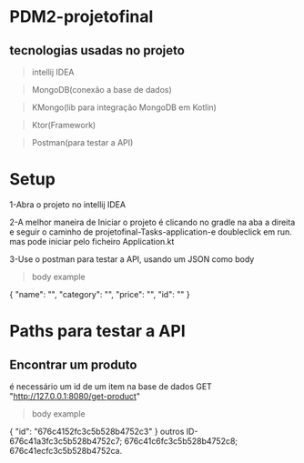 # PDM2-projetofinal

## tecnologias usadas no projeto
>intellij IDEA

>MongoDB(conexão a base de dados)

>KMongo(lib para integração MongoDB em Kotlin)

>Ktor(Framework)

>Postman(para testar a API)


# Setup 

1-Abra o projeto no intellij IDEA

2-A melhor maneira de Iniciar o projeto é clicando no gradle na aba a direita e seguir o caminho de projetofinal-Tasks-application-e doubleclick em run.
mas pode iniciar pelo ficheiro Application.kt

3-Use o postman para testar a API, usando um JSON como body

>body example

{
"name": "",
"category": "",
"price": "",
"id": "" 
}

# Paths para testar a API


## Encontrar um produto 

é necessário um id de um item na base de dados
GET "http://127.0.0.1:8080/get-product"

>body example

{ 
"id": "676c4152fc3c5b528b4752c3"
}
outros ID-676c41a3fc3c5b528b4752c7;  676c41c6fc3c5b528b4752c8;  676c41ecfc3c5b528b4752ca.


